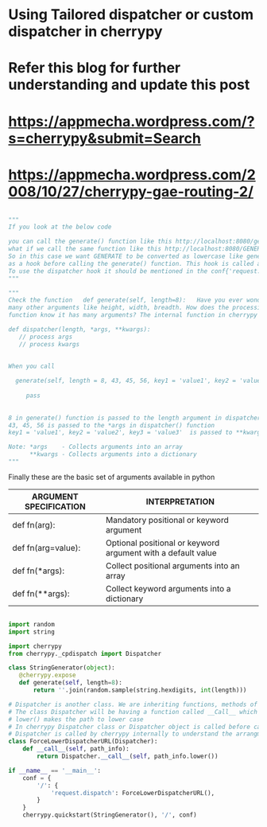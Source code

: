 # Using Tailored dispatcher or custom dispatcher in cherrypy

# Refer this blog for further understanding and update this post

# https://appmecha.wordpress.com/?s=cherrypy&submit=Search
# https://appmecha.wordpress.com/2008/10/27/cherrypy-gae-routing-2/

```python

"""
If you look at the below code

you can call the generate() function like this http://localhost:8080/generate?length=10
what if we call the same function like this http://localhost:8080/GENERATE?length=8  (GENERATE in capital letters).
So in this case we want GENERATE to be converted as lowercase like generate. So before invoking the URL /generate another function should be called
as a hook before calling the generate() function. This hook is called a dispatcher in cherrypy which is runs prior to running the generate() function.
To use the dispatcher hook it should be mentioned in the conf{'request.dispatch': ForceLowerDispatcherURL()}
"""

"""
Check the function   def generate(self, length=8):   Have you ever wondered how does this function gets processed? This function has a single argument which is length and what if it has 
many other arguments like height, width, breadth. How does the processing function understand that it has only a single argument and if there are many arguments how does the processing
function know it has many arguments? The internal function in cherrypy which processes the generate() function is called as dispatcher. An example of dispatcher() function can be shown like this

def dispatcher(length, *args, **kwargs):
   // process args
   // process kwargs
   
   
When you call 

  generate(self, length = 8, 43, 45, 56, key1 = 'value1', key2 = 'value2', key3 = 'value3'):
  
     pass
     
  
8 in generate() function is passed to the length argument in dispatcher() function 
43, 45, 56 is passed to the *args in dispatcher() function
key1 = 'value1', key2 = 'value2', key3 = 'value3'  is passed to **kwargs in dispatcher() function

Note: *args    - Collects arguments into an array
      **kwargs - Collects arguments into a dictionary
"""

```

Finally these are the basic set of arguments available in python



| ARGUMENT SPECIFICATION | INTERPRETATION                                               |
|------------------------|--------------------------------------------------------------|
| def fn(arg):           | Mandatory positional or keyword argument                     |
| def fn(arg=value):     | Optional positional or keyword argument with a default value |
| def fn(*args):         | Collect positional arguments into an array                   |
| def fn(**args):        | Collect keyword arguments into a dictionary                  |


```python

import random
import string

import cherrypy
from cherrypy._cpdispatch import Dispatcher

class StringGenerator(object):
   @cherrypy.expose
   def generate(self, length=8):
       return ''.join(random.sample(string.hexdigits, int(length)))

# Dispatcher is another class. We are inheriting functions, methods of Dispatcher in our custom class ForceLowerDispatcherURL.
# The class Dispatcher will be having a function called __Call__ which takes the parameter path_info. path_info contains the URL which the user enters in the browser i.e /generate
# lower() makes the path to lower case
# In cherrypy Dispatcher class or Dispatcher object is called before calling the page handler i.e dispatcher is called before calling the generate page handler.
# Dispatcher is called by cherrypy internally to understand the arrangment of handlers, to understand the config entried which are passed to every handler etc
class ForceLowerDispatcherURL(Dispatcher):
    def __call__(self, path_info):
        return Dispatcher.__call__(self, path_info.lower())

if __name__ == '__main__':
    conf = {
        '/': {
            'request.dispatch': ForceLowerDispatcherURL(),
        }
    }
    cherrypy.quickstart(StringGenerator(), '/', conf)
    
```
